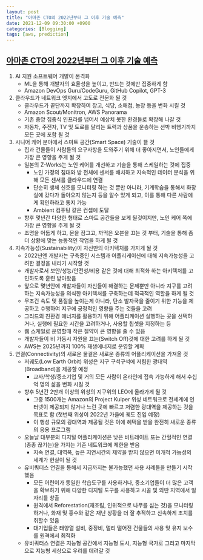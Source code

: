 ```yaml
---
layout: post
title: "아마존 CTO의 2022년부터 그 이후 기술 예측"
date: 2021-12-09 09:30:00 +0900
categories: [Blogging]
tags: [aws, prediction]
---
```


## [아마존 CTO의 2022년부터 그 이후 기술 예측](https://www.allthingsdistributed.com/2021/12/tech-prediction-for-2022-and-beyond.html)
1. AI 지원 소프트웨어 개발이 본격화
   - ML을 통해 개발자의 효율성을 높이고, 만드는 것에만 집중하게 함
   - Amazon DevOps Guru/CodeGuru, GitHub Copilot, GPT-3
2. 클라우드가 네트워크 엣지에서 고도로 전문화 될 것
   - 클라우드가 끝단까지 확장하여 창고, 식당, 소매점, 농장 등을 변화 시킬 것
   - Amazon Scout/Monitron, AWS Panorama
   - 기존 중앙 집중식 인프라를 넘어서 예상치 못한 환경들로 확장해 나갈 것
   - 자동차, 주전자, TV 및 도로를 달리는 트럭과 상품을 운송하는 선박 비행기까지 모든 곳에 포함 될 것
3. 시니어 케어 분야에서 스마트 공간(Smart Space) 기술이 뜰 것
   - 집과 건물들이 사람들의 요구사항을 도와주기 위해 더 좋아지면서, 노인들에게 가장 큰 영향을 주게 될 것
   - 일본의 Z-Works는 노인 케어를 개선하고 기술을 통해 스케일하는 것에 집중
      - 노인 가정의 침대와 방 전체에 센서를 배치하고 지속적인 데이터 분석을 위해 모든 센서를 클라우드에 연결
      - 단순히 생체 신호를 모니터링 하는 것 뿐만 아니라, 기계학습을 통해서 화장실에 갔다가 돌아오지 않는지 등을 알수 있게 되고, 이를 통해 다른 사람에게 확인하라고 통지 가능
      - Ambient 컴퓨팅 같은 컨셉에 도달
   - 향후 몇년간 다양한 형태로 스마트 공간들을 보게 될것이지만, 노인 케어 쪽에 가장 큰 영향을 주게 될 것
   - 조명을 어둡게 하고, 문을 잠그고, 까먹은 오븐을 끄는 것 부터, 기술을 통해 좀 더 상황에 맞는 능동적인 작업을 하게 될 것
4. 지속가능성(Sustainability)이 자신만의 아키텍처를 가지게 될 것
   - 2022년엔 개발자는 구축중인 시스템과 어플리케이션에 대해 지속가능성을 고려한 결정을 내리기 시작할 것
   - 개발자로서 보안/성능/안전성/비용 같은 것에 대해 최적화 하는 아키텍처를 고민하도록 훈련 받아왔음
   - 앞으로 몇년안에 개발자들이 자신들이 해결하는 문제뿐만 아니라 지구를 고려하는 지속가능성을 의식한 아키텍처를 구축하는데 적극적인 역할을 하게 될 것
   - 무조건 속도 및 품질을 높이는게 아니라, 탄소 발자국을 줄이기 위한 기능을 제공하고 수행하여 지구에 긍정적인 영향을 주는 것들을 고려
   - 그리드의 친환경 에너지를 활용하기 위해 어플리케이션 실행하는 곳을 선택하거나, 실행에 필요한 시간을 고려하거나, 사용할 칩셋을 지정하는 등
   - 웹 스케일로 운영할때 작은 절약이 큰 영향을 줄 수 있음
   - 개발자들이 비 가동시 자원을 끄는(Switch Off)것에 대한 고려를 하게 될 것
   - AWS는 2025년까지 100% 재생에너지로 운영할 계획
5. 연결(Connectivity)의 새로운 물결은 새로운 종류의 어플리케이션을 가져올 것
   - 저궤도(Low Earth Orbit) 위성은 지구 구석구석에 저렴한 광대역(Broadband)을 제공할 예정
     - 교사/학생/중소기업 및 거의 모든 사람이 온라인에 접속 가능하게 해서 수십억 명의 삶을 변화 시킬 것
   - 향후 5년간 2만개 이상의 위성의 지구위의 LEO에 올라가게 될 것
     - 그중 1500개는 Amazon의 Project Kuiper 위성 네트워크로 전세계에 인터넷이 제공되지 않거나 느린 곳에 빠르고 저렴한 광대역을 제공하는 것을 목표로 함 (첫번째 위성이 2022년 가을에 궤도 진입 예정)
     - 이 행성 규모의 광대역과 제공될 것은 이에 혜택을 받을 완전히 새로운 종류의 응용 프로그램
   - 오늘날 대부분의 디지털 어플리케이션은 낮은 비트레이트 또는 간헐적인 연결(종종 끊기는)을 가지는 기존 네트워크에 제한을 받음
     - 지속 연결, 대역폭, 높은 지연시간의 제약을 받지 않으면 미개척 가능성의 세계가 현실이 될 것
   - 유비쿼터스 연결을 통해서 지금까지는 불가능했던 사용 사례들을 만들기 시작했음
     - 모든 어린이가 동일한 학습도구를 사용하거나, 중소기업들이 더 많은 고객을 확보하기 위해 다양한 디지털 도구를 사용하고 시골 및 외딴 지역에서 일자리를 창출
     - 원격에서 Reforestation(재조림, 인위적으로 나무를 심는 것)을 모니터링 하거나, 화재 및 홍수와 같은 재난 상황을 더 잘 추적하고 신속하게 조치를 취할수 있음
     - 대기업들은 태양열 설비, 중장비, 멀리 떨어진 건물들의 사용 및 유지 보수를 원격에서 최적화
   - 유비쿼터스 연결은 지능형 공간에서 지능형 도시, 지능형 국가로 그리고 마지막으로 지능형 세상으로 우리를 데려갈 것